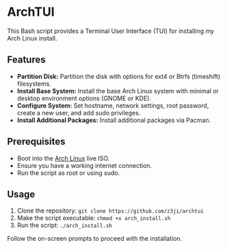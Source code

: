 # ArchTUI

This Bash script provides a Terminal User Interface (TUI) for installing my Arch Linux install.

## Features

- **Partition Disk:** Partition the disk with options for ext4 or Btrfs (timeshift) filesystems.
- **Install Base System:** Install the base Arch Linux system with minimal or desktop environment options (GNOME or KDE).
- **Configure System:** Set hostname, network settings, root password, create a new user, and add sudo privileges.
- **Install Additional Packages:** Install additional packages via Pacman.

## Prerequisites

- Boot into the [Arch Linux](https://archlinux.org/download/) live ISO.
- Ensure you have a working internet connection.
- Run the script as root or using sudo.

## Usage

1. Clone the repository: ```git clone https://github.com/z3ji/archtui```
2. Make the script executable: `chmod +x arch_install.sh`
3. Run the script: `./arch_install.sh`

Follow the on-screen prompts to proceed with the installation.
